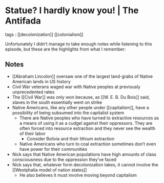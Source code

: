 # Statue? I hardly know you! | The Antifada

tags
: [[decolonization]] [[colonialism]]

Unfortunately I didn&rsquo;t manage to take enough notes while listening to this episode, but these are the highlights from what I remember:


## Notes

-   [[Abraham Lincolon]] oversaw one of the largest land-grabs of Native American lands in US history
-   Civil War veterans waged war with Native peoples at previously unprecedented rates
-   The [[Civil War]] was only won because, as [[W. E. B. Du Bois]] said, slaves in the south essentially went on strike
-   Native Americans, like any other people under [[capitalism]], have a possibility of being subsumed into the capitalist system
    -   There are Native peoples who have turned to extractive resources as a means of using it as a cudgel against their oppressors. They are often forced into resource extraction and they never see the wealth of their labor
        -   Consider Bolivia and their lithium extraction
    -   Native Americans who turn to coal extraction sometimes don&rsquo;t even have power for their communities
-   Nick says that Native American populations have high amounts of class consciousness due to the oppression they&rsquo;ve faced
-   Nick says that, whatever form decolonization takes, it cannot involve the [[Westphalia model of nation states]]
    -   He also believes it must involve moving beyond capitalism
